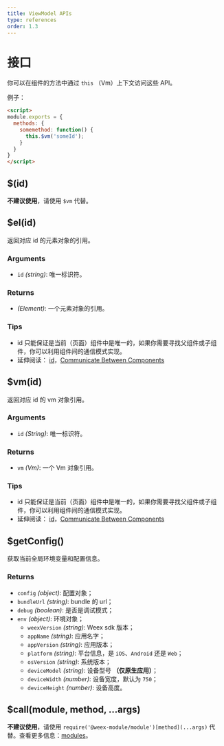 ```yaml
---
title: ViewModel APIs
type: references
order: 1.3
---
```


# 接口

你可以在组件的方法中通过 `this` （Vm）上下文访问这些 API。

例子：

```html
<script>
module.exports = {
  methods: {
    somemethod: function() {
      this.$vm('someId');
    }
  }
}
</script>
```

## $(id)

**不建议使用**，请使用 `$vm` 代替。
## $el(id)

返回对应 id 的元素对象的引用。
### Arguments
- `id` _(string)_: 唯一标识符。
### Returns
- _(Element)_: 一个元素对象的引用。
### Tips
- id 只能保证是当前（页面）组件中是唯一的，如果你需要寻找父组件或子组件，你可以利用组件间的通信模式实现。
- 延伸阅读： [id](../guide/syntax/id.md)，[Communicate Between Components](../guide/syntax/comm.md)
## $vm(id)

返回对应 id 的 vm 对象引用。
### Arguments
- `id` _(String)_: 唯一标识符。
### Returns
- `vm` _(Vm)_: 一个 Vm 对象引用。
### Tips
- id 只能保证是当前（页面）组件中是唯一的，如果你需要寻找父组件或子组件，你可以利用组件间的通信模式实现。
- 延伸阅读： [id](../guide/syntax/id.md)，[Communicate Between Components](../guide/syntax/comm.md)
## $getConfig()

获取当前全局环境变量和配置信息。
### Returns
- `config` _(object)_: 配置对象；
- `bundleUrl` _(string)_: bundle 的 url；
- `debug` _(boolean)_: 是否是调试模式；
- `env` _(object)_: 环境对象；
  - `weexVersion` _(string)_: Weex sdk 版本；
  - `appName` _(string)_: 应用名字；
  - `appVersion` _(string)_: 应用版本；
  - `platform` _(string)_: 平台信息，是 `iOS`、`Android` 还是 `Web`；
  - `osVersion` _(string)_: 系统版本；
  - `deviceModel` _(string)_: 设备型号 **（仅原生应用）**；
  - `deviceWidth` _(number)_: 设备宽度，默认为 `750`；
  - `deviceHeight` _(number)_: 设备高度。
## $call(module, method, ...args)

**不建议使用**，请使用 `require('@weex-module/module')[method](...args)` 代替。查看更多信息：[modules](./modules/main)。
